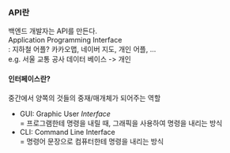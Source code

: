 ### API란
백엔드 개발자는 API를 만든다.  
Application Programming Interface  
: 지하철 어플? 카카오맵, 네이버 지도, 개인 어플, ...  
e.g. 서울 교통 공사 데이터 베이스 -> 개인  
#### 인터페이스란?
중간에서 양쪽의 것들의 중재/매개체가 되어주는 역할
- GUI: Graphic User *Interface*  
= 프로그램한테 명령을 내릴 때, 그래픽을 사용하여 명령을 내리는 방식
- CLI: Command Line Interface  
= 명령어 문장으로 컴퓨터한테 명령을 내리는 방식
  
